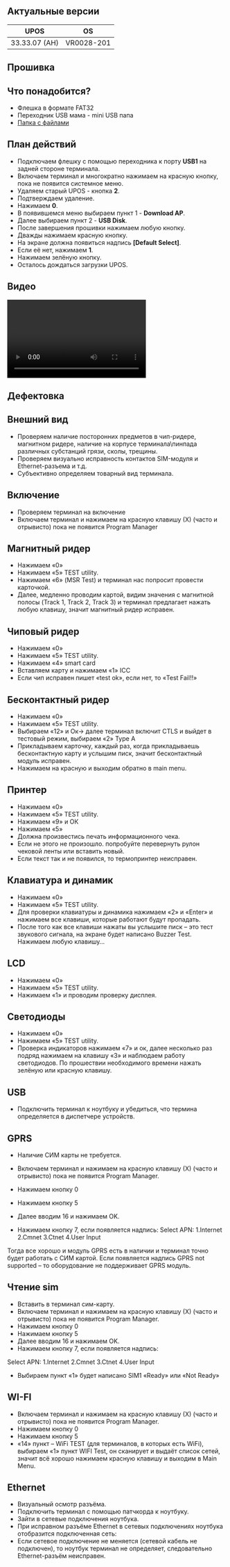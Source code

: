 <style>
   .markdown-content h2 {  
      margin-top: 2rem; 
      margin-bottom: 2rem; 
      font-size: 1.875rem; 
   }
   .markdown-content ul {
      list-style-type: disc; 
      font-size: 1.125rem; 
      display: flex; 
      flex-direction: column; 
      gap: 1rem; 
      padding-left: 20px; 
   }
   .markdown-content a:hover {
      text-decoration: underline;
   }
   .markdown-content table {
      min-width: 100%;
   }
   .markdown-content th {
      padding-left: 0.5rem;    
      padding-right: 0.5rem;   
      padding-top: 0.5rem;     
      padding-bottom: 0.5rem;  
      text-align: left;        
      font-size: 0.875rem;     
      line-height: 1.25rem;    
      font-weight: 500;        
      border: 1px solid;       
      border-color: #e5e7eb;
   }
   .markdown-content td {
      padding: 0.75rem 0.5rem;
      font-size: 0.875rem;
      line-height: 1.25rem;
      border: 1px solid #e5e7eb;
   }
   .markdown-content p {
      font-size: 1.125rem;
   }
</style>

## <a id="1">Актуальные версии</a>

<div class="overflow-x-auto whitespace-nowrap">

| UPOS          | OS         |
| ------------- | ---------- |
| 33.33.07 (АН) | VR0028-201 |

</div>

## <a id="2">Прошивка</a>

## <a id="2.1" class="text-2xl">Что понадобится?</a>

- Флешка в формате FAT32
- Переходник USB мама - mini USB папа
- [Папка с файлами](https://disk.yandex.ru/d/MS548Ff0grXoUw)

## <a id="2.2" class="text-2xl">План действий</a>

- Подключаем флешку с помощью переходника к порту **USB1** на задней стороне терминала.
- Включаем терминал и многократно нажимаем на красную кнопку, пока не появится системное меню.
- Удаляем старый UPOS - кнопка **2**.
- Подтверждаем удаление.
- Нажимаем **0**.
- В появившемся меню выбираем пункт 1 - **Download AP**.
- Далее выбираем пункт 2 - **USB Disk**.
- После завершения прошивки нажимаем любую кнопку.
- Дважды нажимаем красную кнопку.
- На экране должна появиться надпись **[Default Select]**.
- Если её нет, нажимаем **1**.
- Нажимаем зелёную кнопку.
- Осталось дождаться загрузки UPOS.

## <a id="2.3" class="text-2xl">Видео</a>

<video width="320" height="180" controls class="w-full rounded-xl md:w-[32.5%]">
  <source src="/content/castles-vega3000/video/Vega3000 GPRS-ETH.mp4" type="video/mp4" />
</video>

## <a id="3">Дефектовка</a>

## <a id="3.2" class="text-2xl">Внешний вид</a>

- Проверяем наличие посторонних предметов в чип-ридере, магнитном ридере, наличие на корпусе терминала\пинпада различных субстанций грязи, сколы, трещины.
- Проверяем визуально исправность контактов SIM-модуля и Ethernet-разъема и т.д.
- Субъективно определяем товарный вид терминала.

## <a id="3.1" class="text-2xl">Включение</a>

- Проверяем терминал на включение
- Включаем терминал и нажимаем на красную клавишу (Х) (часто и отрывисто) пока не появится Program Manager

## <a id="3.3" class="text-2xl">Магнитный ридер</a>

- Нажимаем «0»
- Нажимаем «5» TEST utility.
- Нажимаем «6» (MSR Test) и терминал нас попросит провести карточкой.
- Далее, медленно проводим картой, видим значения с магнитной полосы (Track 1, Track 2, Track 3) и терминал предлагает нажать любую клавишу, значит магнитный ридер исправен.

## <a id="3.4" class="text-2xl">Чиповый ридер</a>

- Нажимаем «0»
- Нажимаем «5» TEST utility.
- Нажимаем «4» smart card
- Вставляем карту и нажимаем «1» ICC
- Если чип исправен пишет «test ok», если нет, то «Test Fail!!»

## <a id="3.5" class="text-2xl">Бесконтактный ридер</a>

- Нажимаем «0»
- Нажимаем «5» TEST utility.
- Выбираем «12» и Ок-> далее терминал включит CTLS и выйдет в тестовый режим, выбираем «2» Type A
- Прикладываем карточку, каждый раз, когда прикладываешь бесконтактную карту и услышим писк, значит бесконтактный модуль исправен.
- Нажимаем на красную и выходим обратно в main menu.

## <a id="3.6" class="text-2xl">Принтер</a>

- Нажимаем «0»
- Нажимаем «5» TEST utility.
- Нажимаем «9» и ОК
- Нажимаем «5»
- Должна произвестись печать информационного чека.
- Если не этого не произошло. попробуйте перевернуть рулон чековой ленты или вставить новый.
- Если текст так и не появился, то термопринтер неисправен.

## <a id="3.7" class="text-2xl">Клавиатура и динамик</a>

- Нажимаем «0»
- Нажимаем «5» TEST utility.
- Для проверки клавиатуры и динамика нажимаем «2» и «Enter» и нажимаем все клавиши, которые работают будут пропадать.
- После того как все клавиши нажаты вы услышите писк – это тест звукового сигнала, на экране будет написано Buzzer Test. Нажимаем любую клавишу…

## <a id="3.8" class="text-2xl">LCD</a>

- Нажимаем «0»
- Нажимаем «5» TEST utility.
- Нажимаем «1» и проводим проверку дисплея.

## <a id="3.9" class="text-2xl">Светодиоды</a>

- Нажимаем «0»
- Нажимаем «5» TEST utility.
- Проверка индикаторов нажимаем «7» и ок, далее несколько раз подряд нажимаем на клавишу «3» и наблюдаем работу светодиодов. По прошествии необходимого времени нажать зелёную или красную клавишу.

## <a id="3.10" class="text-2xl">USB</a>

- Подключить терминал к ноутбуку и убедиться, что термина определяется в диспетчере устройств.

## <a id="3.11" class="text-2xl">GPRS</a>

- Наличие СИМ карты не требуется.

- Включаем терминал и нажимаем на красную клавишу (Х) (часто и отрывисто) пока не появится Program Manager.
- Нажимаем кнопку 0
- Нажимаем кнопку 5
- Далее вводим 16 и нажимаем OK.
- Нажимаем кнопку 7, если появляется надпись: Select APN:
  1.Internet
  2.Cmnet
  3.Ctnet
  4.User Input

Тогда все хорошо и модуль GPRS есть в наличии и терминал точно будет работать с СИМ картой.
Если появляется надпись GPRS not supported – то оборудование не поддерживает GPRS модуль.

## <a id="3.12" class="text-2xl">Чтение sim</a>

- Вставить в терминал сим-карту.
- Включаем терминал и нажимаем на красную клавишу (Х) (часто и отрывисто) пока не появится Program Manager.
- Нажимаем кнопку 0
- Нажимаем кнопку 5
- Далее вводим 16 и нажимаем OK.
- Нажимаем кнопку 7, если появляется надпись:

Select APN:
1.Internet
2.Cmnet
3.Ctnet
4.User Input

- Выбираем пункт «1» будет написано SIM1 «Ready» или «Not Ready»

## <a id="3.13" class="text-2xl">WI-FI</a>

- Включаем терминал и нажимаем на красную клавишу (Х) (часто и отрывисто) пока не появится Program Manager.
- Нажимаем кнопку 0
- Нажимаем кнопку 5
- «14» пункт – WiFi TEST (для терминалов, в которых есть WiFi), выбираем «1» пункт WIFI Test, он сканирует и выдаёт список сетей, значит всё хорошо нажимаем красную клавишу и выходим в Main Menu.

## <a id="3.14" class="text-2xl">Ethernet</a>

- Визуальный осмотр разъёма.
- Подключить терминал с помощью патчкорда к ноутбуку.
- Зайти в сетевые подключения ноутбука.
- При исправном разъёме Ethernet в сетевых подключениях ноутбука отобразится подключенная сеть:
- Если сетевое подключение не меняется (сетевой кабель не подключен), то ноутбук терминал не определяет, следовательно Ethernet-разъём неисправен.
